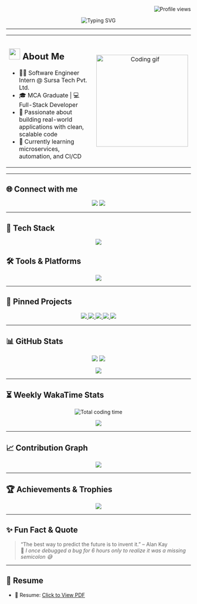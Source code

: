 <!-- Profile views at top-right -->
<p align="right">
  <img src="https://komarev.com/ghpvc/?username=arthurr455565&label=Profile%20views&color=ff69b4&style=flat-square" alt="Profile views" />
</p>

<!-- Typing animation centered -->
<p align="center">
  <img src="https://readme-typing-svg.herokuapp.com?font=Architects+Daughter&size=30&duration=4000&color=FF6F91&center=true&vCenter=true&multiline=true&lines=Hey!+I'm+Bishal+Roy+%F0%9F%92%96;Welcome+to+my+GitHub+profile!;Feel+free+to+explore+my+work+%F0%9F%91%80" alt="Typing SVG" />
</p>

---

<!-- About Me with right-aligned image -->
<table align="center">
  <tr>
    <td valign="top" width="70%">
      
  <h2><img src="https://raw.githubusercontent.com/nixin72/nixin72/master/wave.gif" width="30px"> About Me</h2>

  - 👨‍💻 Software Engineer Intern @ Sursa Tech Pvt. Ltd.  
  - 🎓 MCA Graduate | 💻 Full-Stack Developer  
  - 🚀 Passionate about building real-world applications with clean, scalable code  
  - 🌱 Currently learning microservices, automation, and CI/CD  
    </td>
    <td align="center" width="30%">
      <img src="https://media.giphy.com/media/qgQUggAC3Pfv687qPC/giphy.gif" width="250" alt="Coding gif" />
    </td>
  </tr>
</table>

---

## 🌐 Connect with me

<p align="center">
  <a href="mailto:bishalroy909@gmail.com"><img src="https://img.shields.io/badge/Gmail-D14836?style=for-the-badge&logo=gmail&logoColor=white"/></a>
  <a href="https://www.linkedin.com/in/bishal-roy-028386193/"><img src="https://img.shields.io/badge/LinkedIn-0077B5?style=for-the-badge&logo=linkedin&logoColor=white"/></a>
</p>

---

## 🚀 Tech Stack

<p align="center">
  <img src="https://skillicons.dev/icons?i=java,python,cpp,c,js,ts,react,html,css,nodejs,mysql,mongodb,firebase&theme=light" />
</p>

## 🛠️ Tools & Platforms

<p align="center">
  <img src="https://skillicons.dev/icons?i=vscode,windows,linux,git,github,androidstudio&theme=light" />
</p>

---

## 📌 Pinned Projects

<div align="center">
  <a href="https://github.com/arthurr455565/BookWeb">
    <img src="https://github-readme-stats.vercel.app/api/pin/?username=arthurr455565&repo=BookWeb&theme=radical&hide_border=true" />
  </a>
  <a href="https://github.com/arthurr455565/Diabetes-Prediction-Using-ML">
    <img src="https://github-readme-stats.vercel.app/api/pin/?username=arthurr455565&repo=Diabetes-Prediction-Using-ML&theme=radical&hide_border=true" />
  </a>
  <a href="https://github.com/arthurr455565/Preyas-Android-App">
    <img src="https://github-readme-stats.vercel.app/api/pin/?username=arthurr455565&repo=Preyas-Android-App&theme=radical&hide_border=true" />
  </a>
  <a href="https://github.com/arthurr455565/Responsive-portfolio-website-Bishal-Roy">
    <img src="https://github-readme-stats.vercel.app/api/pin/?username=arthurr455565&repo=Responsive-portfolio-website-Bishal-Roy&theme=radical&hide_border=true" />
  </a>
  <a href="https://github.com/arthurr455565/Tales-of-Konoha">
    <img src="https://github-readme-stats.vercel.app/api/pin/?username=arthurr455565&repo=Tales-of-Konoha&theme=radical&hide_border=true" />
  </a>
</div>

---

## 📊 GitHub Stats

<p align="center">
  <img src="https://github-readme-stats.vercel.app/api?username=arthurr455565&show_icons=true&theme=tokyonight&hide_border=true&include_all_commits=true&count_private=true" />
  <img src="https://github-readme-streak-stats.herokuapp.com/?user=arthurr455565&theme=tokyonight&hide_border=true" />
</p>

<p align="center">
  <img src="https://github-readme-stats.vercel.app/api/top-langs/?username=arthurr455565&langs_count=10&theme=tokyonight&hide_border=true&layout=compact" />
</p>

---

## ⏳ Weekly WakaTime Stats

<p align="center">
  <img src="https://wakatime.com/badge/user/bishalroy909.svg" alt="Total coding time" />
</p>

<p align="center">
  <img src="https://github-readme-stats.vercel.app/api/wakatime?username=Bishal%20Roy&layout=compact&theme=tokyonight&hide_border=true" />
</p>

---

## 📈 Contribution Graph

<p align="center">
  <img src="https://github-readme-activity-graph.vercel.app/graph?username=arthurr455565&theme=tokyo-night&hide_border=true" />
</p>

---

## 🏆 Achievements & Trophies

<p align="center">
  <img src="https://github-profile-trophy.vercel.app/?username=arthurr455565&theme=gruvbox&no-frame=true&margin-w=10&column=8" />
</p>

---

## ✨ Fun Fact & Quote

> “The best way to predict the future is to invent it.” – Alan Kay  
> 🎯 *I once debugged a bug for 6 hours only to realize it was a missing semicolon 😅*

---

## 🧾 Resume
- 📄 Resume: [Click to View PDF](https://drive.google.com/file/d/19FwUNNdnWOA-QQrEJtzUP2dloE36o7EZ/view?usp=sharing)
